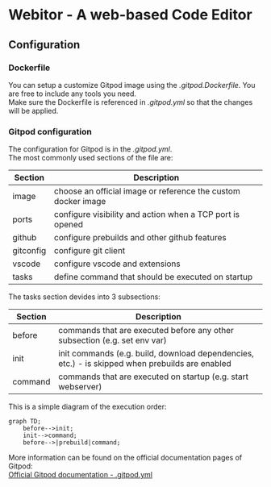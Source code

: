 # Webitor - A web-based Code Editor

## Configuration

### Dockerfile

You can setup a customize Gitpod image using the _.gitpod.Dockerfile_. You are free to include any tools you need.<br>
Make sure the Dockerfile is referenced in _.gitpod.yml_ so that the changes will be applied.

### Gitpod configuration

The configuration for Gitpod is in the _.gitpod.yml_.<br>
The most commonly used sections of the file are:

| Section   | Description                                                   |
| --------- | ------------------------------------------------------------- |
| image     | choose an official image or reference the custom docker image |
| ports     | configure visibility and action when a TCP port is opened     |
| github    | configure prebuilds and other github features                 |
| gitconfig | configure git client                                          |
| vscode    | configure vscode and extensions                               |
| tasks     | define command that should be executed on startup             |

The tasks section devides into 3 subsections:

| Section | Description                                                                                     |
| ------- | ----------------------------------------------------------------------------------------------- |
| before  | commands that are executed before any other subsection (e.g. set env var)                       |
| init    | init commands (e.g. build, download dependencies, etc.) - is skipped when prebuilds are enabled |
| command | commands that are executed on startup (e.g. start webserver)                                    |

This is a simple diagram of the execution order:

```mermaid
graph TD;
    before-->init;
    init-->command;
    before-->|prebuild|command;
```

More information can be found on the official documentation pages of Gitpod:<br>
[Official Gitpod documentation - .gitpod.yml](https://www.gitpod.io/docs/configure)
